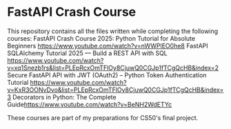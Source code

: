 # FastAPI Crash Course

This repository contains all the files written while completing the following courses:
    FastAPI Crash Course 2025: Python Tutorial for Absolute Beginners
    <https://www.youtube.com/watch?v=nWWPlEO0he8>
    FastAPI SQLAlchemy Tutorial 2025 — Build a REST API with SQL
    <https://www.youtube.com/watch?v=xq1Snezb1rs&list=PLEpRcxOmTFlOy8CjuwQ0CGJp1fTCgQcHB&index=2>
    Secure FastAPI API with JWT (OAuth2) – Python Token Authentication Tutorial
    <https://www.youtube.com/watch?v=KxR3OONvDvo&list=PLEpRcxOmTFlOy8CjuwQ0CGJp1fTCgQcHB&index=3>
    Decorators in Python: The Complete Guide<https://www.youtube.com/watch?v=BeNH2WdETYc>

These courses are part of my preparations for CS50's final project.
